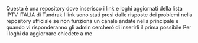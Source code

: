 Questa è una repository dove inserisco i link e loghi aggiornati della lista IPTV ITALIA di Tundrak
I link sono stati presi dalle risposte dei problemi nella repository ufficiale
se non funziona un canale andate nella principale e quando vi risponderanno gli admin cercherò di inserirli il prima possibile
Per i loghi da aggiornare chiedete a me
